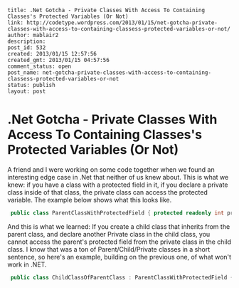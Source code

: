 ```
title: .Net Gotcha - Private Classes With Access To Containing Classes's Protected Variables (Or Not)
link: http://codetype.wordpress.com/2013/01/15/net-gotcha-private-classes-with-access-to-containing-classess-protected-variables-or-not/
author: mablair2
description: 
post_id: 532
created: 2013/01/15 12:57:56
created_gmt: 2013/01/15 04:57:56
comment_status: open
post_name: net-gotcha-private-classes-with-access-to-containing-classess-protected-variables-or-not
status: publish
layout: post
```

# .Net Gotcha - Private Classes With Access To Containing Classes's Protected Variables (Or Not)

A friend and I were working on some code together when we found an interesting edge case in .Net that neither of us knew about. This is what we knew: if you have a class with a protected field in it, if you declare a private class inside of that class, the private class can access the protected variable. The example below shows what this looks like. 
``` cs
 public class ParentClassWithProtectedField { protected readonly int protectedField; private class PrivateClassInParentClass { public void Method(ParentClassWithProtectedField parent) { Console.WriteLine(parent.protectedField); //Me Work Good! } } } 
```

 And this is what we learned: If you create a child class that inherits from the parent class, and declare another Private class in the child class, you cannot access the parent's protected field from the private class in the child class. I know that was a ton of Parent/Child/Private classes in a short sentence, so here's an example, building on the previous one, of what won't work in .NET. 
``` cs
 public class ChildClassOfParentClass : ParentClassWithProtectedField { private class PrivateClassInChildClass { public void Method(ParentClassWithProtectedField parent) { Console.WriteLine(parent.protectedField); // NO WORK! } } } 
```

